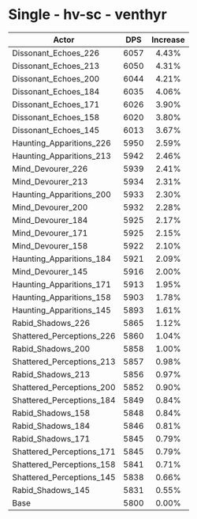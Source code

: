 # Single - hv-sc - venthyr
| Actor | DPS | Increase |
|---|:---:|:---:|
|Dissonant_Echoes_226|6057|4.43%|
|Dissonant_Echoes_213|6050|4.31%|
|Dissonant_Echoes_200|6044|4.21%|
|Dissonant_Echoes_184|6035|4.06%|
|Dissonant_Echoes_171|6026|3.90%|
|Dissonant_Echoes_158|6020|3.80%|
|Dissonant_Echoes_145|6013|3.67%|
|Haunting_Apparitions_226|5950|2.59%|
|Haunting_Apparitions_213|5942|2.46%|
|Mind_Devourer_226|5939|2.41%|
|Mind_Devourer_213|5934|2.31%|
|Haunting_Apparitions_200|5933|2.30%|
|Mind_Devourer_200|5932|2.28%|
|Mind_Devourer_184|5925|2.17%|
|Mind_Devourer_171|5925|2.15%|
|Mind_Devourer_158|5922|2.10%|
|Haunting_Apparitions_184|5921|2.09%|
|Mind_Devourer_145|5916|2.00%|
|Haunting_Apparitions_171|5913|1.95%|
|Haunting_Apparitions_158|5903|1.78%|
|Haunting_Apparitions_145|5893|1.61%|
|Rabid_Shadows_226|5865|1.12%|
|Shattered_Perceptions_226|5860|1.04%|
|Rabid_Shadows_200|5858|1.00%|
|Shattered_Perceptions_213|5857|0.98%|
|Rabid_Shadows_213|5856|0.97%|
|Shattered_Perceptions_200|5852|0.90%|
|Shattered_Perceptions_184|5849|0.84%|
|Rabid_Shadows_158|5848|0.84%|
|Rabid_Shadows_184|5846|0.81%|
|Rabid_Shadows_171|5845|0.79%|
|Shattered_Perceptions_171|5845|0.79%|
|Shattered_Perceptions_158|5841|0.71%|
|Shattered_Perceptions_145|5838|0.66%|
|Rabid_Shadows_145|5831|0.55%|
|Base|5800|0.00%|
